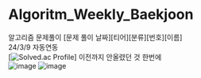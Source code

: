 # Algoritm_Weekly_Baekjoon
알고리즘 문제풀이
[문제 풀이 날짜][티어][분류][번호][이름]<br>
24/3/9 자동연동<br> 
[![Solved.ac Profile](http://mazassumnida.wtf/api/v2/generate_badge?boj=sh5017)]
이전까지 안올렸던 것 한번에<br>![image](https://github.com/lixxce5017/Algoritm_Weekly_Baekjoon/assets/101561741/2e447c4f-e3d9-4c6f-b926-7652b3ea0a06)
![image](https://github.com/lixxce5017/Algoritm_Weekly_Baekjoon/assets/101561741/c409da37-cf67-4093-81a6-5cb459e4d060)
